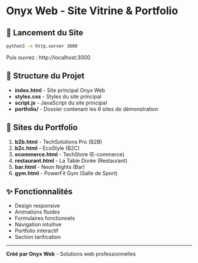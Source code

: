 # Onyx Web - Site Vitrine & Portfolio

## 🚀 Lancement du Site

```bash
python3 -m http.server 3000
```

Puis ouvrez : http://localhost:3000

## 📁 Structure du Projet

- **index.html** - Site principal Onyx Web
- **styles.css** - Styles du site principal
- **script.js** - JavaScript du site principal
- **portfolio/** - Dossier contenant les 6 sites de démonstration

## 🎯 Sites du Portfolio

1. **b2b.html** - TechSolutions Pro (B2B)
2. **b2c.html** - EcoStyle (B2C)
3. **ecommerce.html** - TechStore (E-commerce)
4. **restaurant.html** - La Table Dorée (Restaurant)
5. **bar.html** - Neon Nights (Bar)
6. **gym.html** - PowerFit Gym (Salle de Sport)

## ✨ Fonctionnalités

- Design responsive
- Animations fluides
- Formulaires fonctionnels
- Navigation intuitive
- Portfolio interactif
- Section tarification

---

**Créé par Onyx Web** - Solutions web professionnelles
